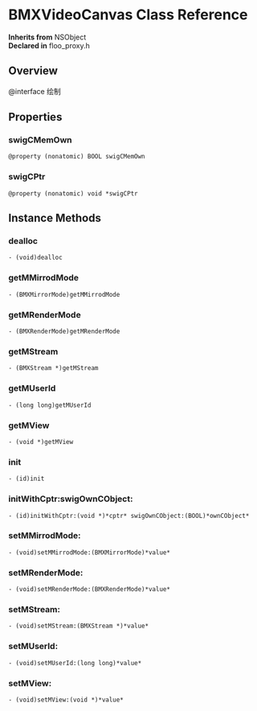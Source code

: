 # BMXVideoCanvas Class Reference

  **Inherits from** NSObject  
  **Declared in** floo_proxy.h  

## Overview

@interface 绘制

## Properties

<a name="//api/name/swigCMemOwn" title="swigCMemOwn"></a>
### swigCMemOwn

`@property (nonatomic) BOOL swigCMemOwn`

<a name="//api/name/swigCPtr" title="swigCPtr"></a>
### swigCPtr

`@property (nonatomic) void *swigCPtr`

<a title="Instance Methods" name="instance_methods"></a>
## Instance Methods

<a name="//api/name/dealloc" title="dealloc"></a>
### dealloc

`- (void)dealloc`

<a name="//api/name/getMMirrodMode" title="getMMirrodMode"></a>
### getMMirrodMode

`- (BMXMirrorMode)getMMirrodMode`

<a name="//api/name/getMRenderMode" title="getMRenderMode"></a>
### getMRenderMode

`- (BMXRenderMode)getMRenderMode`

<a name="//api/name/getMStream" title="getMStream"></a>
### getMStream

`- (BMXStream *)getMStream`

<a name="//api/name/getMUserId" title="getMUserId"></a>
### getMUserId

`- (long long)getMUserId`

<a name="//api/name/getMView" title="getMView"></a>
### getMView

`- (void *)getMView`

<a name="//api/name/init" title="init"></a>
### init

`- (id)init`

<a name="//api/name/initWithCptr:swigOwnCObject:" title="initWithCptr:swigOwnCObject:"></a>
### initWithCptr:swigOwnCObject:

`- (id)initWithCptr:(void *)*cptr* swigOwnCObject:(BOOL)*ownCObject*`

<a name="//api/name/setMMirrodMode:" title="setMMirrodMode:"></a>
### setMMirrodMode:

`- (void)setMMirrodMode:(BMXMirrorMode)*value*`

<a name="//api/name/setMRenderMode:" title="setMRenderMode:"></a>
### setMRenderMode:

`- (void)setMRenderMode:(BMXRenderMode)*value*`

<a name="//api/name/setMStream:" title="setMStream:"></a>
### setMStream:

`- (void)setMStream:(BMXStream *)*value*`

<a name="//api/name/setMUserId:" title="setMUserId:"></a>
### setMUserId:

`- (void)setMUserId:(long long)*value*`

<a name="//api/name/setMView:" title="setMView:"></a>
### setMView:

`- (void)setMView:(void *)*value*`

